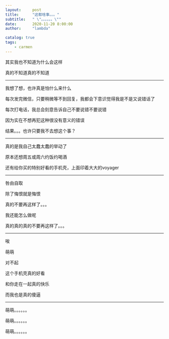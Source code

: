 ```yaml
---
layout:     post
title:      "这都啥事。。。"
subtitle:   " \"。。。。。。\""
date:       2020-11-20 8:00:00
author:     "lambda"

catalog: true
tags:
    - carmen
---
```


其实我也不知道为什么会这样

真的不知道真的不知道

---

我想了想，也许真是怕什么来什么

每次发完微信，只要稍微等不到回复，我都会下意识觉得我是不是又说错话了

每次打电话，我总会刻意告诉自己不要说错不要说错

因为实在不想再犯这种很没有意义的错误

结果。。。也许只要我不去想这个事？

---

真的是我自己太蠢太蠢的举动了

原本还想周五或周六约饭约喝酒

还有给你买的特别好看的手机壳，上面印着大大的voyager

---

咎由自取

除了悔恨就是悔恨

真的不要再这样了。。。

我还能怎么做呢

真的真的真的不要再这样了。。。

---

唉

萌萌

对不起

这个手机壳真的好看

和你走在一起真的快乐

而我也是真的傻逼

---

萌萌。。。。。。

萌萌。。。。。。

萌萌。。。。。。
